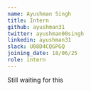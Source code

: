 ```yaml
---
name: Ayushman Singh
title: Intern
github: ayushman31
twitter: ayushman00singh
linkedin: ayushman31
slack: U08D4CQGPGQ
joining_date: 18/06/25
role: intern
---
```


Still waiting for this
